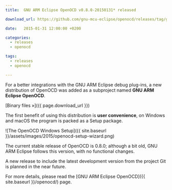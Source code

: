 ```yaml
---
title:  GNU ARM Eclipse OpenOCD v0.8.0-20150131* released

download_url: https://github.com/gnu-mcu-eclipse/openocd/releases/tag/gae-0.8.0-20150131

date:   2015-01-31 12:00:00 +0200

categories:
  - releases
  - openocd

tags:
  - releases
  - openocd

---
```


For a better integrations with the GNU ARM Eclipse debug plug-ins, a new distribution of OpenOCD was added as a subproject named **GNU ARM Eclipse OpenOCD**.

[Binary files »]({{ page.download_url }})

The first benefit of using this distribution is **user convenience**, on Windows and macOS the program is packed as a Setup package.

![The OpenOCD Windows Setup]({{ site.baseurl }}/assets/images/2015/openocd-setup-wizard.png)

The current stable release of OpenOCD is 0.8.0; although a bit old, GNU ARM Eclipse follows this version, with no functional changes.

A new release to include the latest development version from the project Git is planned in the near future.

For more details, please read the [GNU ARM Eclipse OpenOCD]({{ site.baseurl }}/openocd/) page.
